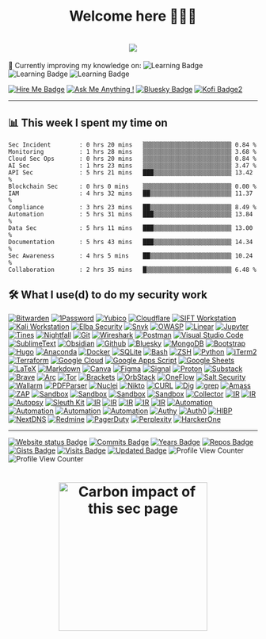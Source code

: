 
<h1 align="center">Welcome here 👩🏽‍💻</h1>
<h1 align="center">
<!-- Typing SVG section -->
  <a href="https://github.com/DenverCoder1/readme-typing-svg">
    <img src="https://readme-typing-svg.demolab.com/?lines=I+am+a+Cybersecurity+Expert;with+10%2B%20years+of+experience;I+am+always+learning+new+things&font=Fira%20Code&center=true&width=440&height=45&color=583192&vCenter=true&pause=1000&size=22"/></a>
</h1>

🌱 Currently improving my knowledge on: ![Learning Badge](https://img.shields.io/badge/AI-Security-583192) ![Learning Badge](https://img.shields.io/badge/Blockchain-Security-583192) ![Learning Badge](https://img.shields.io/badge/Automation-583192)

[![Hire Me Badge](https://img.shields.io/badge/Hire_me-freelance@securelayer.co-0285FF?&logo=freelancer&logoColor=FFFFFF)](mailto:freelance@securelayer.co?subject=I%20need%20your%20cybersecurity%20expertise&body=Hello%20SecureLayer,%20I%20need%20some%20guidance%20on%20a%20security%20project.%20Can%20we%20plan%20a%20meeting?) [![Ask Me Anything !](https://img.shields.io/badge/Ask%20me-Anything-0285FF?logo=GitHub)](https://github.com/securelayer/ama) [![Bluesky Badge](https://img.shields.io/badge/Join%20me-on%20Bluesky-0285FF?logo=bluesky&logoColor=fff)](https://bsky.app/profile/securelayer.co)  [![Kofi Badge2](https://img.shields.io/badge/Buy%20me-a%20Coffee-0285FF?logo=buymeacoffee&logoColor=fff)](https://ko-fi.com/securelayer)

----

<summary><h2>📊 <b>This week I spent my time on</b></h2></summary>

<!--START_SECTION:waka-->

```text
Sec Incident        : 0 hrs 20 mins   ▒▒▒▒▒▒▒▒▒▒▒▒▒▒▒▒▒▒▒▒▒▒▒▒▒ 0.84 %
Monitoring          : 1 hrs 28 mins   ▒▒▒▒▒▒▒▒▒▒▒▒▒▒▒▒▒▒▒▒▒▒▒▒▒ 3.68 %
Cloud Sec Ops       : 0 hrs 20 mins   ▒▒▒▒▒▒▒▒▒▒▒▒▒▒▒▒▒▒▒▒▒▒▒▒▒ 0.84 %
AI Sec              : 1 hrs 23 mins   ▒▒▒▒▒▒▒▒▒▒▒▒▒▒▒▒▒▒▒▒▒▒▒▒▒ 3.47 %
API Sec             : 5 hrs 21 mins   ███▒▒▒▒▒▒▒▒▒▒▒▒▒▒▒▒▒▒▒▒▒▒ 13.42 %
Blockchain Sec      : 0 hrs 0 mins    ▒▒▒▒▒▒▒▒▒▒▒▒▒▒▒▒▒▒▒▒▒▒▒▒▒ 0.00 %
IAM                 : 4 hrs 32 mins   ██▒▒▒▒▒▒▒▒▒▒▒▒▒▒▒▒▒▒▒▒▒▒▒ 11.37 %
Compliance          : 3 hrs 23 mins   ██▒▒▒▒▒▒▒▒▒▒▒▒▒▒▒▒▒▒▒▒▒▒▒ 8.49 %
Automation          : 5 hrs 31 mins   ███▒▒▒▒▒▒▒▒▒▒▒▒▒▒▒▒▒▒▒▒▒▒ 13.84 %
Data Sec            : 5 hrs 11 mins   ███▒▒▒▒▒▒▒▒▒▒▒▒▒▒▒▒▒▒▒▒▒▒ 13.00 %
Documentation       : 5 hrs 43 mins   ███▒▒▒▒▒▒▒▒▒▒▒▒▒▒▒▒▒▒▒▒▒▒ 14.34 %
Sec Awareness       : 4 hrs 5 mins    ██▒▒▒▒▒▒▒▒▒▒▒▒▒▒▒▒▒▒▒▒▒▒▒ 10.24 %
Collaboration       : 2 hrs 35 mins   █▒▒▒▒▒▒▒▒▒▒▒▒▒▒▒▒▒▒▒▒▒▒▒▒ 6.48 %
```
<!--END_SECTION:waka-->


  <summary><h2>🛠️ What I use(d) to do my security work </h2></summary>
  <!-- Some badges are from https://github.com/Ileriayo/markdown-badges -->
      <a href="#"><img alt="Bitwarden" src="https://img.shields.io/badge/Bitwarden-175DDC?logo=bitwarden&logoColor=white"></a>
      <a href="#"><img alt="1Password" src="https://img.shields.io/badge/1Password-3B66BC.svg?&logo=1Password&logoColor=white"></a>
      <a href="#"><img alt="Yubico" src="https://img.shields.io/badge/Yubico-4ea94b?logo=yubico&logoColor=white"></a>
      <a href="#"><img alt="Cloudflare" src="https://img.shields.io/badge/Cloudflare-F38020?logo=Cloudflare&logoColor=white"></a>
      <a href="#"><img alt="SIFT Workstation" src="https://img.shields.io/badge/SIFT-Workstation-F38020?logo=SIFT&logoColor=white"></a>
      <a href="#"><img alt="Kali Workstation" src="https://img.shields.io/badge/Kali-Workstation-F38020?logo=kalilinux&logoColor=white"></a>
      <a href="#"><img alt="Elba Security" src="https://img.shields.io/badge/Elba-Security-7D4698?logo=Elba&logoColor=white"></a>
      <a href="#"><img alt="Snyk" src="https://img.shields.io/badge/Snyk-4C4A73?logo=snyk&logoColor=white"></a>
      <a href="#"><img alt="OWASP" src="https://custom-icon-badges.demolab.com/badge/OWASP-02569B.svg?logo=OWASP&logoColor=white"></a>
      <a href="#"><img alt="Linear" src="https://img.shields.io/badge/Linear-5E6AD2?logo=linear&logoColor=white"></a>
      <a href="#"><img alt="Jupyter" src="https://img.shields.io/badge/Jupyter-F37626.svg?logo=Jupyter&logoColor=white"></a>
      <a href="#"><img alt="Tines" src="https://img.shields.io/badge/Tines-4C4A73?logo=Tines&logoColor=white"></a>
      <a href="#"><img alt="Nightfall" src="https://img.shields.io/badge/Nightfall-%23483699?logo=Nightfall&logoColor=white"></a>
      <a href="#"><img alt="Git" src="https://img.shields.io/badge/Git-F05033.svg?logo=git&logoColor=white"></a>
      <a href="#"><img alt="Wireshark" src="https://img.shields.io/badge/Wireshark-175DDC.svg?&logo=wireshark&logoColor=white"></a>
      <a href="#"><img alt="Postman" src="https://img.shields.io/badge/Postman-FF6C37?logo=postman&logoColor=white"></a>
      <a href="#"><img alt="Visual Studio Code" src="https://custom-icon-badges.demolab.com/badge/Visual%20Studio%20Code-0078d7.svg?logo=vsc&logoColor=white"></a>
      <a href="#"><img alt="SublimeText" src="https://img.shields.io/badge/SublimeText-575757.svg?logo=sublime-text&logoColor=white"></a>
      <a href="#"><img alt="Obsidian" src="https://img.shields.io/badge/Obsidian-%23483699.svg?&logo=obsidian&logoColor=white"></a>
      <a href="#"><img alt="Github" src="https://img.shields.io/badge/GitHub-%23121011.svg?logo=github&logoColor=white"></a>
      <a href="#"><img alt="Bluesky" src="https://img.shields.io/badge/Bluesky-0285FF?logo=bluesky&logoColor=fff"></a>
      <a href="#"><img alt="MongoDB" src ="https://img.shields.io/badge/MongoDB-4ea94b.svg?logo=mongodb&logoColor=white"></a>
      <a href="#"><img alt="Bootstrap" src="https://img.shields.io/badge/Bootstrap-7952B3.svg?logo=bootstrap&logoColor=white"></a>
      <a href="#"><img alt="Hugo" src="https://img.shields.io/badge/Hugo-FF4088?logo=hugo&logoColor=fff"></a>
      <a href="#"><img alt="Anaconda" src="https://img.shields.io/badge/Anaconda-44A833?logo=anaconda&logoColor=fff"></a>
      <a href="#"><img alt="Docker" src="https://img.shields.io/badge/Docker-2496ED?logo=docker&logoColor=fff"></a>
      <a href="#"><img alt="SQLite" src ="https://img.shields.io/badge/SQLite-07405e.svg?logo=sqlite&logoColor=white"></a>
      <a href="#"><img alt="Bash" src="https://img.shields.io/badge/Bash-121011.svg?logo=gnu-bash&logoColor=white"></a>
      <a href="#"><img alt="ZSH" src="https://img.shields.io/badge/zsh-121011.svg?logo=zsh&logoColor=white"></a>
      <a href="#"><img alt="Python" src="https://img.shields.io/badge/Python-14354C.svg?logo=python&logoColor=white"></a>
      <a href="#"><img alt="iTerm2" src="https://img.shields.io/badge/iTerm2-000000?logo=iterm2&logoColor=fff"></a>
      <a href="#"><img alt="Terraform" src="https://img.shields.io/badge/Terraform-4ea94b?logo=Terraform&logoColor=fff"></a>
      <a href="#"><img alt="Google Cloud" src="https://img.shields.io/badge/Google%20Cloud-%234285F4.svg?logo=google-cloud&logoColor=white"></a>
      <a href="#"><img alt="Google Apps Script" src="https://custom-icon-badges.demolab.com/badge/Google%20Apps%20Script-02569B.svg?logo=gs&logoColor=white"></a>
      <a href="#"><img alt="Google Sheets" src="https://img.shields.io/badge/Sheets-34A853.svg?logo=google%20sheets&logoColor=white"></a>
      <a href="#"><img alt="LaTeX" src="https://img.shields.io/badge/LaTeX-008080.svg?logo=LaTeX&logoColor=white"></a>
      <a href="#"><img alt="Markdown" src="https://img.shields.io/badge/Markdown-000000.svg?logo=markdown&logoColor=white"></a>
      <a href="#"><img alt="Canva" src="https://img.shields.io/badge/Canva-00C4CC?&logo=Canva&logoColor=white"></a>
      <a href="#"><img alt="Figma" src="https://img.shields.io/badge/Figma-F24E1E?logo=figma&logoColor=white"></a>
      <a href="#"><img alt="Signal" src="https://img.shields.io/badge/Signal-3A76F0?logo=signal&logoColor=fff"></a>
      <a href="#"><img alt="Proton" src="https://img.shields.io/badge/Proton-7D4698?logo=Proton&logoColor=white"></a>
      <a href="#"><img alt="Substack" src="https://img.shields.io/badge/Substack-FF6719?logo=substack&logoColor=fff"></a>
      <a href="#"><img alt="Brave" src="https://img.shields.io/badge/-Brave-FB542B?logo=brave&logoColor=white"></a>
      <a href="#"><img alt="Arc" src="https://img.shields.io/badge/Arc-FCBFBD?logo=arc&logoColor=white"></a>
      <a href="#"><img alt="Tor" src="https://img.shields.io/badge/Tor-7D4698?logo=Tor-Browser&logoColor=white"></a>
      <a href="#"><img alt="Brackets" src="https://img.shields.io/badge/Brackets-29abe3.svg?&logo=brackets&logoColor=white"></a>
      <a href="#"><img alt="OrbStack" src="https://img.shields.io/badge/OrbStack-9a4ad7.svg?&logo=orbstack&logoColor=white"></a>
      <a href="#"><img alt="OneFlow" src="https://img.shields.io/badge/OneFlow-4C4A73.svg?&logo=OneFlow&logoColor=white"></a>
      <a href="#"><img alt="Salt Security" src="https://img.shields.io/badge/Salt-Security-7D4698.svg?&logo=Salt&logoColor=white"></a>
      <a href="#"><img alt="Wallarm" src="https://img.shields.io/badge/Wallarm-F38020.svg?&logo=Wallarm&logoColor=white"></a>
      <a href="#"><img alt="PDFParser" src="https://img.shields.io/badge/CLI-PDFParser-14354C"></a>
      <a href="#"><img alt="Nuclei" src="https://img.shields.io/badge/CLI-nuclei-14354C"></a>
      <a href="#"><img alt="Nikto" src="https://img.shields.io/badge/CLI-nikto-14354C"></a>
      <a href="#"><img alt="CURL" src="https://img.shields.io/badge/CLI-curl-14354C"></a>
      <a href="#"><img alt="Dig" src="https://img.shields.io/badge/CLI-dig-14354C"></a>
      <a href="#"><img alt="grep" src="https://img.shields.io/badge/CLI-grep-14354C"></a>
      <a href="#"><img alt="Amass" src="https://img.shields.io/badge/Owasp-Amass-7952B3?logo=OWASP"></a>
      <a href="#"><img alt="ZAP" src="https://img.shields.io/badge/Owasp-Zap-175DDC?logo=OWASP&logoColor=white"></a>
      <a href="#"><img alt="Sandbox" src="https://img.shields.io/badge/Cuckoo-Sandbox-2496ED?logo=Sandbox&logoColor=white"></a>
      <a href="#"><img alt="Sandbox" src="https://img.shields.io/badge/Hybrid%20Analysis-Sandbox-2496ED?logo=Sandbox&logoColor=white"></a>
      <a href="#"><img alt="Sandbox" src="https://img.shields.io/badge/Joe-Sandbox-2496ED?logo=Sandbox&logoColor=white"></a>
      <a href="#"><img alt="Sandbox" src="https://img.shields.io/badge/VirusTotal-364dff?logo=virustotal&logoColor=white"></a>
      <a href="#"><img alt="Collector" src="https://img.shields.io/badge/DFIR-ORC-07405e?logo=Collector&logoColor=white"></a>
      <a href="#"><img alt="IR" src="https://img.shields.io/badge/DFIR-Cortex-07405e?logo=IR&logoColor=white"></a>
      <a href="#"><img alt="IR" src="https://img.shields.io/badge/DFIR-TheHive-07405e?logo=IR&logoColor=white"></a>
      <a href="#"><img alt="Autopsy" src="https://img.shields.io/badge/DFIR-Autopsy-14354C.svg?&logo=Autopsy&logoColor=white"></a>
      <a href="#"><img alt="Sleuth Kit " src="https://img.shields.io/badge/DFIR-SleuthKit-14354C.svg?&logo=Autopsy&logoColor=white"></a>
      <a href="#"><img alt="IR" src="https://img.shields.io/badge/DFIR-XWays-F38020?logo=IR&logoColor=white"></a>
      <a href="#"><img alt="IR" src="https://img.shields.io/badge/DFIR-Bitscout-F38020?logo=IR&logoColor=white"></a>
      <a href="#"><img alt="IR" src="https://img.shields.io/badge/DFIR-Volatility-F38020?logo=IR&logoColor=white"></a>
      <a href="#"><img alt="IR" src="https://img.shields.io/badge/DFIR-Viper-F38020?logo=IR&logoColor=white"></a>
      <a href="#"><img alt="IR" src="https://img.shields.io/badge/DFIR-RegRipper-F38020?logo=IR&logoColor=white"></a>
      <a href="#"><img alt="Automation" src="https://img.shields.io/badge/Renovate-1A1F6C?logo=renovate&logoColor=white"></a>
      <a href="#"><img alt="Automation" src="https://img.shields.io/badge/Greenkeeper-4ea94b?logo=Automation&logoColor=white"></a>
      <a href="#"><img alt="Automation" src="https://img.shields.io/badge/GitGuardian-081736?logo=Automation&logoColor=white"></a>
      <a href="#"><img alt="Automation" src="https://img.shields.io/badge/Dependabot-2a65ce?logo=dependabot&logoColor=white"></a>
      <a href="#"><img alt="Authy" src="https://img.shields.io/badge/Authy-f32f47?logo=Authy&logoColor=white"></a>
      <a href="#"><img alt="Auth0" src="https://img.shields.io/badge/Auth0-eb5522?logo=auth0&logoColor=white"></a>
      <a href="#"><img alt="HIBP" src="https://img.shields.io/badge/HIBP-2d6b8c?logo=haveibeenpwned&logoColor=white"></a>
      <a href="#"><img alt="NextDNS" src="https://img.shields.io/badge/NextDNS-007BFF.svg?&logo=nextdns&logoColor=white"></a>
      <a href="#"><img alt="Redmine" src="https://img.shields.io/badge/Redmine-B32024.svg?&logo=Redmine&logoColor=white"></a>
      <a href="#"><img alt="PagerDuty" src="https://img.shields.io/badge/PagerDuty-06AC38.svg?&logo=pagerduty&logoColor=white"></a>
      <a href="#"><img alt="Perplexity" src="https://img.shields.io/badge/Perplexity-1FB8CD.svg?&logo=Perplexity&logoColor=white"></a>
      <a href="#"><img alt="HarckerOne" src="https://img.shields.io/badge/HarckerOne-494649.svg?&logo=hackerone&logoColor=white"></a>
  </p>

-------

[![Website status Badge](https://img.shields.io/website-up-down-4fcc27-f32f47/https/securelayer.co.svg)](https://securelayer.co) [![Commits Badge](https://badges.pufler.dev/commits/monthly/securelayer)](https://securelayer.co) [![Years Badge](https://badges.pufler.dev/years/securelayer)](https://securelayer.co) [![Repos Badge](https://badges.pufler.dev/repos/securelayer)](https://securelayer.co) [![Gists Badge](https://badges.pufler.dev/gists/securelayer)](https://securelayer.co) [![Visits Badge](https://badges.pufler.dev/visits/securelayer/securelayer)](https://securelayer.co) [![Updated Badge](https://badges.pufler.dev/updated/securelayer/securelayer)](https://securelayer.co) ![Profile View Counter](https://komarev.com/ghpvc/?username=your-github-username&label=test1&abbreviated=true&color=4fcc27) ![Profile View Counter](https://komarev.com/ghpvc/?username=SecureLayer&abbreviated=true&label=test2&color=4fcc27) 

<h1 align="center"><a href="https://carbonneutralwebsite.org/" target="_blank" rel="noreferrer"><img src="https://carbonneutralwebsite.org/api/banner/securelayer.co/1.62mg/light.svg" width="300px"  alt="Carbon impact of this sec page" /></a>
</h1>